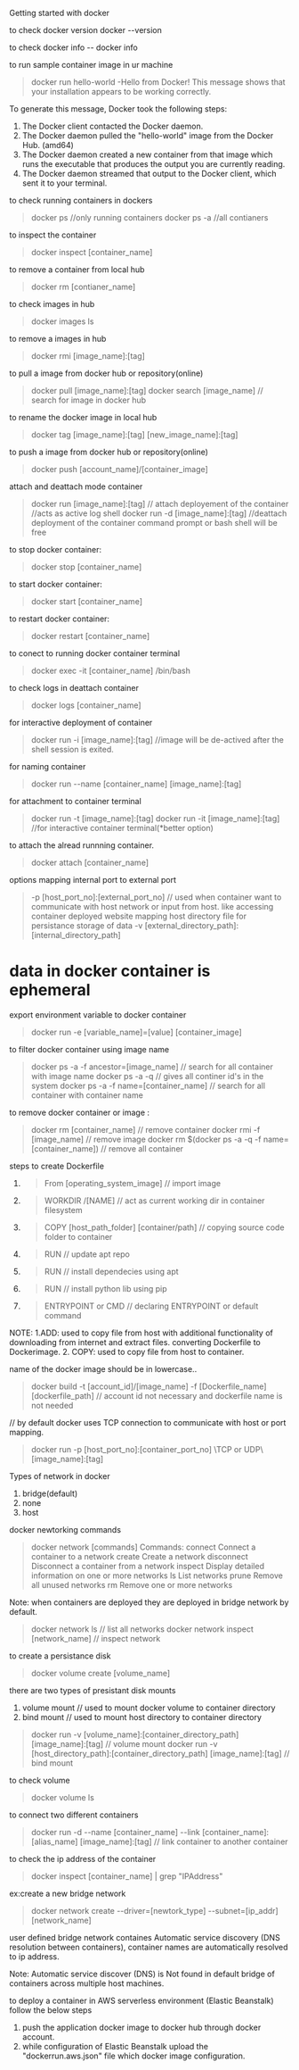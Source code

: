 Getting started with docker 

to check docker version
docker --version

to check docker info
-- docker info

to run sample container image in ur machine 
> docker run hello-world
-Hello from Docker!
This message shows that your installation appears to be working correctly.

To generate this message, Docker took the following steps:  
 1. The Docker client contacted the Docker daemon.
 2. The Docker daemon pulled the "hello-world" image from the Docker Hub.
    (amd64)
 3. The Docker daemon created a new container from that image which runs the
    executable that produces the output you are currently reading.
 4. The Docker daemon streamed that output to the Docker client, which sent it
    to your terminal.

to check running containers in dockers
 > docker ps //only running containers
 > docker ps -a //all contianers

to inspect the container 
>docker inspect [container_name]


to remove a container from local hub
> docker rm [contianer_name]

to check images in hub
> docker images ls

to remove a images in hub
> docker rmi [image_name]:[tag]

to pull a image from docker hub or repository(online)
> docker pull [image_name]:[tag]
> docker search [image_name] // search for image in docker hub

to rename the docker image in local hub
> docker tag [image_name]:[tag] [new_image_name]:[tag]

to push a image from docker hub or repository(online)
> docker push [account_name]/[container_image]

attach and deattach mode container
> docker run [image_name]:[tag] // attach deployement of the container  //acts as active log shell
> docker run -d [image_name]:[tag] //deattach deployment of the container command prompt or bash shell will be free

to stop docker container:
> docker stop [container_name]

to start docker container:
> docker start [container_name]

to restart docker container:
> docker restart [container_name]

to conect to running docker container terminal
>docker exec -it [container_name] /bin/bash

to check logs in deattach container 
>docker logs [container_name]

for interactive deployment of container 
> docker run -i [image_name]:[tag]  //image will be de-actived after the shell session is exited.

for naming container
> docker run --name [container_name] [image_name]:[tag]

for attachment to container terminal
> docker run -t [image_name]:[tag]
> docker run -it [image_name]:[tag]  //for interactive container terminal(*better option)

to attach the alread runnning container.
> docker attach [container_name]

options
mapping internal port to external port
> -p  [host_port_no]:[external_port_no] // used when container want to communicate with host network or input from host. like accessing container deployed website
mapping host directory file for persistance storage of data
> -v  [external_directory_path]:[internal_directory_path]  

# data in docker container is ephemeral 

export environment variable to docker container
> docker run -e [variable_name]=[value]  [container_image]

to filter docker container using image name
> docker ps -a -f ancestor=[image_name] // search for all container with image name
> docker ps -a -q   // gives all continer id's in the system
> docker ps -a  -f name=[container_name] // search for all container with container name

to remove docker container or image :
> docker rm [container_name] // remove container
> docker rmi -f [image_name] // remove image
> docker rm $(docker ps -a -q -f name=[container_name]) // remove all container



steps to create Dockerfile 
1. > From [operating_system_image]      // import image
2. > WORKDIR /[NAME] // act as current working dir in container filesystem
3. > COPY [host_path_folder] [container/path]    // copying source code  folder to container
4. > RUN              // update apt repo
5. > RUN              // install dependecies using apt
6. > RUN              // install python lib using pip
7. > ENTRYPOINT or CMD       // declaring ENTRYPOINT or default command

NOTE:
1.ADD: used to copy file from host with additional functionality of downloading from internet and extract files.
converting Dockerfile to Dockerimage.
2. COPY: used to copy file from host to container.



name of the docker image should be in lowercase..
>docker build -t [account_id]/[image_name] -f [Dockerfile_name] [dockerfile_path] // account id not necessary and dockerfile name is not needed


// by default docker uses TCP connection to communicate with host or port mapping.
> docker run -p [host_port_no]:[container_port_no] \TCP or UDP\ [image_name]:[tag] 

Types of network in docker 
1. bridge(default)
2. none
3. host

docker newtorking commands
> docker  network [commands]
> Commands:
>  connect     Connect a container to a network
>  create      Create a network
>  disconnect  Disconnect a container from a network
>  inspect     Display detailed information on one or more networks
>  ls          List networks
>  prune       Remove all unused networks
>  rm          Remove one or more networks

Note: when containers are deployed they are deployed in bridge network by default.
> docker network ls // list all networks
> docker network inspect [network_name] // inspect network

to create a persistance disk
> docker volume create [volume_name]

there are two types of presistant disk mounts
1. volume mount // used to mount docker volume to container directory
2. bind mount // used to mount host directory to container directory

> docker run -v [volume_name]:[container_directory_path] [image_name]:[tag] // volume mount
> docker run -v [host_directory_path]:[container_directory_path] [image_name]:[tag] // bind mount

to check volume
> docker volume ls

to connect two different containers
> docker run -d --name [container_name] --link [container_name]:[alias_name] [image_name]:[tag] // link container to another container

to check the ip address of the container
> docker inspect [container_name] | grep "IPAddress"

ex:create a new bridge network
> docker network create  --driver=[newtork_type]  --subnet=[ip_addr] [network_name]

user defined bridge network containes Automatic service discovery (DNS resolution between containers), container names are automatically resolved to ip address. 

Note: Automatic service discover (DNS) is Not found in default bridge of containers across multiple host machines.

to deploy a container in AWS serverless environment (Elastic Beanstalk) follow the below steps
1. push the application docker image to docker hub through docker account.
2. while configuration of Elastic Beanstalk upload the "dockerrun.aws.json" file which docker image configuration.

